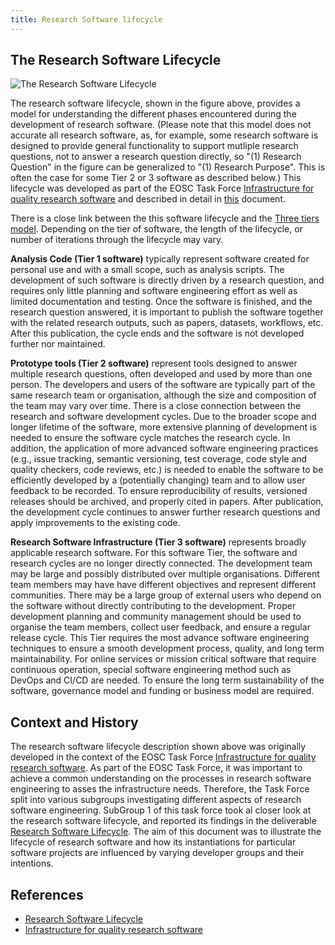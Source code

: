 ```yaml
---
title: Research Software lifecycle
---
```


## The Research Software Lifecycle

![The Research Software Lifecycle](../../images/lifecycle.png)

The research software lifecycle, shown in the figure above, provides a model for understanding the different phases encountered during the development of research software. (Please note that this model does not accurate all research software, as, for example, some research software is designed to provide general functionality to support mutliple research questions, not to answer a research question directly, so "(1) Research Question" in the figure can be generalized to "(1) Research Purpose". This is often the case for some Tier 2 or 3 software as described below.)
This lifecycle was developed as part of the EOSC Task Force [Infrastructure for quality research software](https://eosc.eu/advisory-groups/infrastructures-quality-research-software/) and described in detail in [this](https://doi.org/10.5281/zenodo.8324828) document. 

There is a close link between the this software lifecycle and the [Three tiers model](http://everse.software/RSQKit/three_tier_view). Depending on the tier of software,  the length of the lifecycle, or number of iterations through the lifecycle may vary. 

**Analysis Code (Tier 1 software)** typically represent software created for personal use and with a small scope, such as analysis scripts. The development of such software is directly driven 
by a research question, and requires only little planning and software engineering effort as well as limited documentation and testing. Once the software is finished, and the research question 
answered, it is important to publish the software together with the related research outputs, such as papers, datasets, workflows, etc. After this publication, the cycle ends and the software 
is not developed further nor maintained.

**Prototype tools (Tier 2 software)** represent tools designed to answer multiple research questions, often developed and used by more than one person. The developers and users of the 
software are typically part of the same research team or organisation, although the size and composition of the team may vary over time. There is a close connection between the research and software 
development cycles. Due to the broader scope and longer lifetime of the software, more extensive planning of development is needed to ensure the software cycle matches the research cycle.
In addition, the application of more advanced software engineering practices (e.g., issue tracking, semantic versioning, test coverage, code style and quality checkers, code reviews, etc.) is needed
to enable the software to be efficiently developed by a (potentially changing) team and to allow user feedback to be recorded. To ensure reproducibility of results, versioned releases should 
be archived, and properly cited in papers. After publication, the development cycle continues to answer further research questions and apply improvements to the existing code.

**Research Software Infrastructure (Tier 3 software)** represents broadly applicable research software. For this software Tier, the software and research cycles are no longer directly connected. The 
development team may be large and possibly distributed over multiple organisations. Different team members may have have different objectives and represent different communities. There may be a large 
group of external users who depend on the software without directly contributing to the development. Proper development planning and community management should be used to organise the team members, 
collect user feedback, and ensure a regular release cycle. This Tier requires the most advance software engineering techniques to ensure a smooth development process, quality, and long term 
maintainability. For online services or mission critical software that require continuous operation, special software engineering method such as DevOps and CI/CD are needed. To ensure the long term 
sustainability of the software, governance model and funding or business model are required.

## Context and History

The research software lifecycle description shown above was originally developed in the context of the EOSC Task Force [Infrastructure for quality research software](https://eosc.eu/advisory-groups/infrastructures-quality-research-software/). 
As part of the EOSC Task Force, it was important to achieve a common understanding on the processes in research software engineering to asses the infrastructure needs. 
Therefore, the Task Force split into various subgroups investigating different aspects of research software engineering. 
SubGroup 1 of this task force took al closer look at the research software lifecycle, and reported its findings in the deliverable [Research Software Lifecycle](https://doi.org/10.5281/zenodo.8324828). 
The aim of this document was to illustrate the lifecycle of research software and how its instantiations for particular software projects are influenced by varying developer groups and their intentions. 

## References

- [Research Software Lifecycle](https://doi.org/10.5281/zenodo.8324828)
- [Infrastructure for quality research software](https://eosc.eu/advisory-groups/infrastructures-quality-research-software/)
